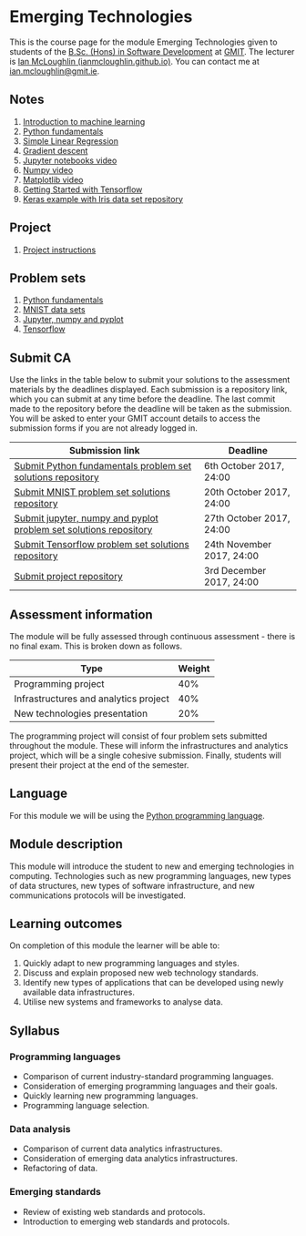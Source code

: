 # Emerging Technologies

This is the course page for the module Emerging Technologies given to students of the [B.Sc. (Hons) in Software Development](https://www.gmit.ie/software-development/bachelor-science-honours-software-development) at [GMIT](http://www.gmit.ie/).
The lecturer is [Ian McLoughlin (ianmcloughlin.github.io)](https://ianmcloughlin.github.io).
You can contact me at [ian.mcloughlin@gmit.ie](mailto:ian.mcloughlin@gmit.ie).


## Notes

1. [Introduction to machine learning](notes/learning.md)
2. [Python fundamentals](notebooks/python-fundamentals.ipynb)
3. [Simple Linear Regression](notebooks/simple-linear-regression.ipynb)
4. [Gradient descent](notebooks/gradient-descent.ipynb)
5. [Jupyter notebooks video](https://youtu.be/1P5gHtyKU2Q)
6. [Numpy video](https://youtu.be/OK4j_r3EdxM)
7. [Matplotlib video](https://youtu.be/Uf2UR9nCyVY)
8. [Getting Started with Tensorflow](notebooks/tensorflow-getting-started.ipynb)
9. [Keras example with Iris data set repository](https://github.com/emerging-technologies/keras-iris)


## Project

1. [Project instructions](problems/project.md)


## Problem sets

1. [Python fundamentals](problems/python-fundamentals.md)
2. [MNIST data sets](problems/mnist.md)
3. [Jupyter, numpy and pyplot](problems/jupyter.md)
4. [Tensorflow](problems/tensorflow.md)



## Submit CA
Use the links in the table below to submit your solutions to the assessment materials by the deadlines displayed.
Each submission is a repository link, which you can submit at any time before the deadline.
The last commit made to the repository before the deadline will be taken as the submission.
You will be asked to enter your GMIT account details to access the submission forms if you are not already logged in.

| Submission link | Deadline |
| ----------------|----------|
| [Submit Python fundamentals problem set solutions repository](https://forms.office.com/Pages/ResponsePage.aspx?id=rs8Gj9UihEykbT2-PJNVjRknsyDoQWBFn3_IO6dRIpxUNFVLMzNUQUMxMlBITTE1QVJYUlVVR1ozRi4u) | 6th October 2017, 24:00 |
| [Submit MNIST problem set solutions repository](https://forms.office.com/Pages/ResponsePage.aspx?id=rs8Gj9UihEykbT2-PJNVjRknsyDoQWBFn3_IO6dRIpxUNEgwMzhGSVNaVTQ3RTBNWERMRzBKNktWUy4u) | 20th October 2017, 24:00 |
| [Submit jupyter, numpy and pyplot problem set solutions repository](https://forms.office.com/Pages/ResponsePage.aspx?id=rs8Gj9UihEykbT2-PJNVjRknsyDoQWBFn3_IO6dRIpxUQlRZUTRDTllDMlowUENKUTRNSEtTTEg3RS4u) | 27th October 2017, 24:00 |
| [Submit Tensorflow problem set solutions repository](https://forms.office.com/Pages/ResponsePage.aspx?id=rs8Gj9UihEykbT2-PJNVjRknsyDoQWBFn3_IO6dRIpxUNkFKTjFZSDk3N0EyMTFESDhSM1haNkVZQy4u) | 24th November 2017, 24:00 |
| [Submit project repository](https://forms.office.com/Pages/ResponsePage.aspx?id=rs8Gj9UihEykbT2-PJNVjRknsyDoQWBFn3_IO6dRIpxUNFBXODI1V09XSjFINDBDTUdaUkZSMzBPSy4u) | 3rd December 2017, 24:00 |


## Assessment information
The module will be fully assessed through continuous assessment - there is no final exam.
This is broken down as follows.

| Type                                  | Weight |
| --------------------------------------|--------|
| Programming project                   |   40%  |
| Infrastructures and analytics project |   40%  |
| New technologies presentation         |   20%  |

The programming project will consist of four problem sets submitted throughout the module.
These will inform the infrastructures and analytics project, which will be a single cohesive submission.
Finally, students will present their project at the end of the semester.


## Language

For this module we will be using the [Python programming language](https://www.python.org/).


## Module description

This module will introduce the student to new and emerging technologies in computing.
Technologies such as new programming languages, new types of data structures, new types of software infrastructure, and new communications protocols will be investigated.


## Learning outcomes

On completion of this module the learner will be able to:
    
1. Quickly adapt to new programming languages and styles.
2. Discuss and explain proposed new web technology standards.
3. Identify new types of applications that can be developed using newly available data infrastructures.
4. Utilise new systems and frameworks to analyse data.


## Syllabus

### Programming languages
- Comparison of current industry-standard programming languages.
- Consideration of emerging programming languages and their goals.
- Quickly learning new programming languages.
- Programming language selection.

### Data analysis
- Comparison of current data analytics infrastructures.
- Consideration of emerging data analytics infrastructures.
- Refactoring of data.

### Emerging standards
- Review of existing web standards and protocols.
- Introduction to emerging web standards and protocols.
